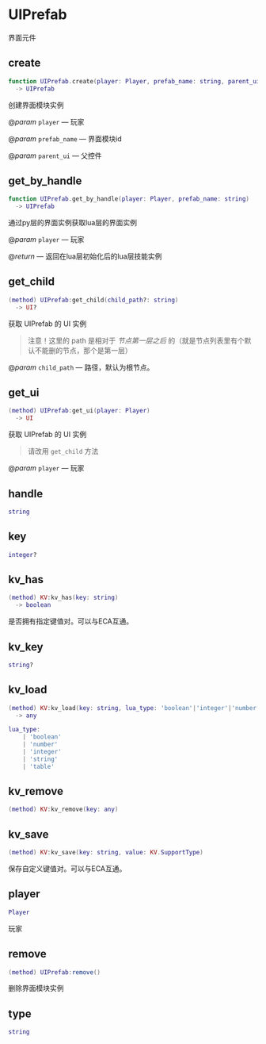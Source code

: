 # UIPrefab

界面元件

## create

```lua
function UIPrefab.create(player: Player, prefab_name: string, parent_ui: UI)
  -> UIPrefab
```

创建界面模块实例

@*param* `player` — 玩家

@*param* `prefab_name` — 界面模块id

@*param* `parent_ui` — 父控件
## get_by_handle

```lua
function UIPrefab.get_by_handle(player: Player, prefab_name: string)
  -> UIPrefab
```

通过py层的界面实例获取lua层的界面实例

@*param* `player` — 玩家

@*return* — 返回在lua层初始化后的lua层技能实例
## get_child

```lua
(method) UIPrefab:get_child(child_path?: string)
  -> UI?
```

获取 UIPrefab 的 UI 实例
>注意！这里的 path 是相对于 *节点第一层之后* 的（就是节点列表里有个默认不能删的节点，那个是第一层）

@*param* `child_path` — 路径，默认为根节点。
## get_ui

```lua
(method) UIPrefab:get_ui(player: Player)
  -> UI
```

 获取 UIPrefab 的 UI 实例
>请改用 `get_child` 方法

@*param* `player` — 玩家
## handle

```lua
string
```

## key

```lua
integer?
```

## kv_has

```lua
(method) KV:kv_has(key: string)
  -> boolean
```

 是否拥有指定键值对。可以与ECA互通。
## kv_key

```lua
string?
```

## kv_load

```lua
(method) KV:kv_load(key: string, lua_type: 'boolean'|'integer'|'number'|'string'|'table'...(+1))
  -> any
```

```lua
lua_type:
    | 'boolean'
    | 'number'
    | 'integer'
    | 'string'
    | 'table'
```
## kv_remove

```lua
(method) KV:kv_remove(key: any)
```

## kv_save

```lua
(method) KV:kv_save(key: string, value: KV.SupportType)
```

 保存自定义键值对。可以与ECA互通。
## player

```lua
Player
```

玩家
## remove

```lua
(method) UIPrefab:remove()
```

删除界面模块实例
## type

```lua
string
```


